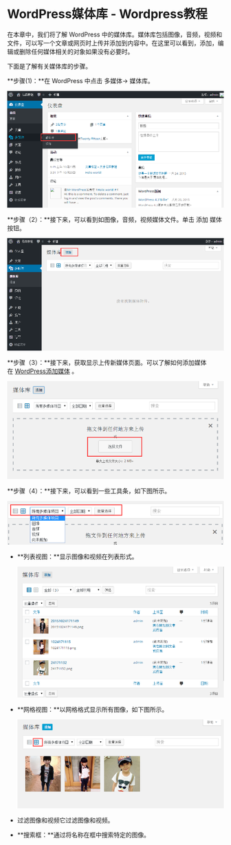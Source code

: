 # WordPress媒体库 - Wordpress教程

在本章中，我们将了解 WordPress 中的媒体库。媒体库包括图像，音频，视频和文件，可以写一个文章或网页时上传并添加到内容中。在这里可以看到，添加，编辑或删除任何媒体相关的对象如果没有必要时。

下面是了解有关媒体库的步骤。

**步骤(1)：**在 WordPress 中点击 多媒体-&gt; 媒体库。

![](../img/1-1510241AH4153.png)

**步骤（2）：**接下来，可以看到如图像，音频，视频媒体文件。单击 添加 媒体按钮。

![](../img/1-1510241AU2W7.png)

**步骤（3）：**接下来，获取显示上传新媒体页面。可以了解如何添加媒体在 [WordPress添加媒体](http://www.yiibai.com/wordpress/wordpress_add_media.html) 。

![](../img/1-1510241FU3307.png)

**步骤（4）：**接下来，可以看到一些工具条，如下图所示。

![](../img/1-1510241F954218.png)

*   **列表视图：**显示图像和视频在列表形式。

    ![](../img/1-1510241G4351C.png)
*   **网格视图：**以网格格式显示所有图像，如下图所示。

    ![](../img/1-1510241G550B8.png)
*   过滤图像和视频它过滤图像和视频。

*   **搜索框：**通过将名称在框中搜索特定的图像。

 